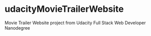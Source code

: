 # udacityMovieTrailerWebsite
Movie Trailer Website project from Udacity Full Stack Web Developer Nanodegree
